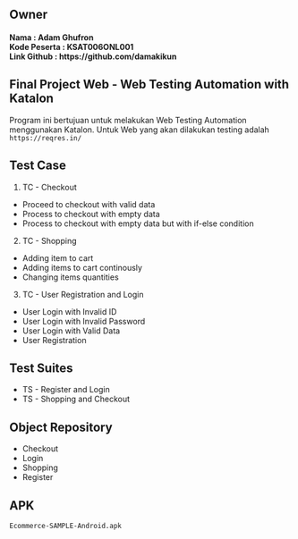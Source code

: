 ## Owner

<h4>Nama : Adam Ghufron<br>
Kode Peserta : KSAT006ONL001<br>
Link Github : https://github.com/damakikun </h4>

## Final Project Web - Web Testing Automation with Katalon

Program ini bertujuan untuk melakukan Web Testing Automation menggunakan Katalon. Untuk Web yang akan dilakukan testing adalah `https://reqres.in/`

## Test Case <br>

1. TC - Checkout <br>
  - Proceed to checkout with valid data<br>
  - Process to checkout with empty data<br>
  - Process to checkout with empty data but with if-else condition<br>

2. TC - Shopping <br>
  - Adding item to cart <br>
  - Adding items to cart continously <br>
  - Changing items quantities <br>

3. TC - User Registration and Login <br>
  - User Login with Invalid ID<br>
  - User Login with Invalid Password<br>
  - User Login with Valid Data<br>
  - User Registration<br>

## Test Suites <br>
- TS - Register and Login<br>
- TS - Shopping and Checkout<br>

## Object Repository <br>
- Checkout<br>
- Login<br>
- Shopping<br>
- Register<br>

## APK
`Ecommerce-SAMPLE-Android.apk`
